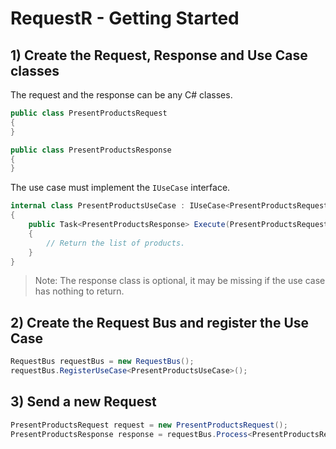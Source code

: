 # RequestR - Getting Started

## 1) Create the Request, Response and Use Case classes

The request and the response can be any C# classes.

```csharp
public class PresentProductsRequest
{
}

public class PresentProductsResponse
{
}
```

The use case must implement the `IUseCase` interface.

```csharp
internal class PresentProductsUseCase : IUseCase<PresentProductsRequest, PresentProductsResponse>
{
    public Task<PresentProductsResponse> Execute(PresentProductsRequest request, CancellationToken cancellationToken)
    {
        // Return the list of products.
    }
}
```

> Note: The response class is optional, it may be missing if the use case has nothing to return.

## 2) Create the Request Bus and register the Use Case

```csharp
RequestBus requestBus = new RequestBus();
requestBus.RegisterUseCase<PresentProductsUseCase>();
```

## 3) Send a new Request

```csharp
PresentProductsRequest request = new PresentProductsRequest();
PresentProductsResponse response = requestBus.Process<PresentProductsRequest, PresentProductsResponse>(request);
```
